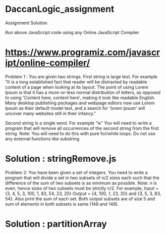 # DaccanLogic_assignment
Assignment Solution

Run above JavaScript code using any Online JavaScript Compiler 
# https://www.programiz.com/javascript/online-compiler/

Problem 1 :
You are given two strings.
First string is large text. For example
"It is a long established fact that reader will be distracted by readable content of a page when looking at its layout. The point of using Lorem Ipsum is that it has a more-or-less normal distribution of letters, as opposed to using 'Content here, content here', making it look like readable English. Many desktop publishing packages and webpage editors now use Lorem Ipsum as their default model text, and a search for 'lorem ipsum' will uncover many websites still in their infancy."

Second string is a single word. For example "is"
You will need to write a program that will remove all occurrences of the second string from the first string.
Note: You will need to do this with pure for/while loops. Do not use any external functions like substring.
# Solution : stringRemove.js


Problem 2: You have been given a set of integers. You need to write a program that will divide a set in two subsets of n/2 sizes each such that the difference of the sum of two subsets is as minimum as possible.
Note: n is even, hence sizes of two subsets must be strictly n/2.
For example, 
Input =  {3, 4, 5, 3, 100, 1, 83, 54, 23, 20}
Output = {4, 100, 1, 23, 20} and {3, 5, 3, 83, 54}.
Also print the sum of each set.
Both output subsets are of size 5 and sum of elements in both subsets is same (148 and 148).
# Solution : partitionArray
